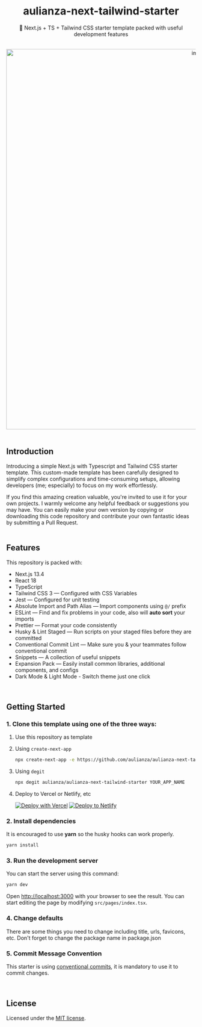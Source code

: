 <div align="center">
  <h1>aulianza-next-tailwind-starter</h1>
    <p>🔰 Next.js + TS + Tailwind CSS starter template packed with useful development features</p>
  <br />

  <div>
    <img width="1011" alt="image" src="https://github.com/aulianza/aulianza-next-tailwind-starter/assets/15605885/b8648391-e700-4103-81e8-72274d77834a">
</div>

</div>
<br />

## Introduction

Introducing a simple Next.js with Typescript and Tailwind CSS starter template. This custom-made template has been carefully designed to simplify complex configurations and time-consuming setups, allowing developers (me; especially) to focus on my work effortlessly.

If you find this amazing creation valuable, you're invited to use it for your own projects. I warmly welcome any helpful feedback or suggestions you may have. You can easily make your own version by copying or downloading this code repository and contribute your own fantastic ideas by submitting a Pull Request.
<br /><br />

## Features

This repository is packed with:

- Next.js 13.4
- React 18
- TypeScript
- Tailwind CSS 3 — Configured with CSS Variables
- Jest — Configured for unit testing
- Absolute Import and Path Alias — Import components using `@/` prefix
- ESLint — Find and fix problems in your code, also will **auto sort** your imports
- Prettier — Format your code consistently
- Husky & Lint Staged — Run scripts on your staged files before they are committed
- Conventional Commit Lint — Make sure you & your teammates follow conventional commit
- Snippets — A collection of useful snippets
- Expansion Pack — Easily install common libraries, additional components, and configs
- Dark Mode & Light Mode - Switch theme just one click

<br />

## Getting Started

### 1. Clone this template using one of the three ways:

1. Use this repository as template
2. Using `create-next-app`

   ```bash
   npx create-next-app -e https://github.com/aulianza/aulianza-next-tailwind-starter project-name
   ```

3. Using `degit`

   ```bash
   npx degit aulianza/aulianza-next-tailwind-starter YOUR_APP_NAME
   ```

4. Deploy to Vercel or Netlify, etc

   [![Deploy with Vercel](https://vercel.com/button)](https://vercel.com/new/git/external?repository-url=https://github.com/aulianza/aulianza-next-tailwind-starter)
   [![Deploy to Netlify](https://www.netlify.com/img/deploy/button.svg)](https://app.netlify.com/start/deploy?repository=https://github.com/aulianza/aulianza-next-tailwind-starter)

### 2. Install dependencies

It is encouraged to use **yarn** so the husky hooks can work properly.

```bash
yarn install
```

### 3. Run the development server

You can start the server using this command:

```bash
yarn dev
```

Open [http://localhost:3000](http://localhost:3000) with your browser to see the result. You can start editing the page by modifying `src/pages/index.tsx`.

### 4. Change defaults

There are some things you need to change including title, urls, favicons, etc. Don't forget to change the package name in package.json

### 5. Commit Message Convention

This starter is using [conventional commits](https://www.conventionalcommits.org/en/v1.0.0/), it is mandatory to use it to commit changes.

<br />

## License

Licensed under the [MIT license](https://github.com/aulianza/aulianza-next-tailwind-starter/blob/main/LICENSE.md).

